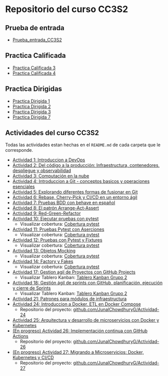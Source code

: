 # Repositorio del curso CC3S2
## Prueba de entrada
* [Prueba_entrada_CC3S2](https://github.com/JunalChowdhuryG/Prueba_entrada_CC3S2)

## Practica Calificada
* [Practica Calificada 3](https://github.com/JunalChowdhuryG/Grupo-2-Practica-Calificada-3)
* [Practica Calificada 4](https://github.com/JunalChowdhuryG/Grupo-2-Practica-Calificada-4)

## Practica Dirigidas
* [Practica Dirigida 1](https://github.com/JunalChowdhuryG/Practica-Dirigida-1/blob/main/README.md)
* [Practica Dirigida 2](https://github.com/JunalChowdhuryG/Practica-Dirigida-2/blob/main/README.md)
* [Practica Dirigida 3](https://github.com/JunalChowdhuryG/Practica-Dirigida-3/blob/main/README.md)
* [Practica Dirigida 7](https://github.com/JunalChowdhuryG/Practica-Dirigida-7/blob/main/README.md)
## Actividades del curso CC3S2
Todas las actividades estan hechas en el `README.md` de cada carpeta que le corresponde.
* [Actividad 1: Introduccion a DevOps](/Actividad-01/README.md)
* [Actividad 2: Del código a la producción: Infraestructura, contenedores, despliegue y observabilidad](/Actividad-02/README.md)
* [Actividad 3: Computación en la nube](/Actividad-03/README.md)
* [Actividad 4: Introduccion a Git - conceptos basicos y operaciones esenciales](/Actividad-04/README.md)
* [Actividad 5: Explorando diferentes formas de fusionar en Git](/Actividad-05/README.md)
* [Actividad 6: Rebase, Cherry-Pick y CI/CD en un entorno ágil](/Actividad-06/README.md)
* [Actividad 7: Pruebas BDD con behave en español](/Actividad-07/README.md)
* [Actividad 8: El patrón Arrange-Act-Assert](/Actividad-08/README.md)
* [Actividad 9: Red-Green-Refactor](/Actividad-09/README.md)
* [Actividad 10: Ejecutar pruebas con pytest](/Actividad-10/README.md)
    - Visualizar cobertura: [Cobertura pytest](https://junalchowdhuryg.github.io/Actividades-CC3S2/Actividad-10/docs/)
* [Actividad 11: Pruebas Pytest con Aserciones](/Actividad-11/README.md)
    - Visualizar cobertura: [Cobertura pytest](https://junalchowdhuryg.github.io/Actividades-CC3S2/Actividad-11/docs/)
* [Actividad 12: Pruebas con Pytest y Fixtures](/Actividad-12/README.md)
    - Visualizar cobertura: [Cobertura pytest](https://junalchowdhuryg.github.io/Actividades-CC3S2/Actividad-12/docs/)
* [Actividad 13: Objetos Mocking](/Actividad-13/README.md)
    - Visualizar cobertura: [Cobertura pytest](https://junalchowdhuryg.github.io/Actividades-CC3S2/Actividad-13/docs/)
* [Actividad 14: Factory y Fakes](/Actividad-14/README.md)
    - Visualizar cobertura: [Cobertura pytest](https://junalchowdhuryg.github.io/Actividades-CC3S2/Actividad-14/docs/)
* [Actividad 17: Gestion agil de Proyectos con GitHub Projects](/Actividad-17-18/README.md)
    - Visualizar Tablero Kanban: [Tablero Kanban Grupo 2](https://github.com/users/JunalChowdhuryG/projects/4)
* [Actividad 18: Gestión ágil de sprints con GitHub, planificación, ejecución y cierre de Sprints](/Actividad-17-18/README.md)
    - Visualizar Tablero Kanban: [Tablero Kanban Grupo 2](https://github.com/users/JunalChowdhuryG/projects/4)
* [Actividad 21: Patrones para módulos de infraestructura](/Actividad-21/README.md)
* [Actividad 24: Introduccion a Docker, ETL en Docker Compose](/Actividad-24/README.md)
    - Repositorio del proyecto: [github.com/JunalChowdhuryG/Actividad-24](https://github.com/JunalChowdhuryG/Actividad-24)
* [Actividad 25: Arquitectura y desarrollo de microservicios con Docker y Kubernetes](Actividad-25/README.md)
* [(En progreso) Actividad 26:  Implementación continua con GitHub Actions](https://github.com/JunalChowdhuryG/Actividad-26)
    - Repositorio del proyecto: [github.com/JunalChowdhuryG/Actividad-26](https://github.com/JunalChowdhuryG/Actividad-26)
* [(En progreso) Actividad 27: Migrando a Microservicios: Docker, Kubernetes y CI/CD](/Actividad-27/README.md)
    - Repositorio del proyecto: [github.com/JunalChowdhuryG/Actividad-27](https://github.com/JunalChowdhuryG/Actividad-27)
    